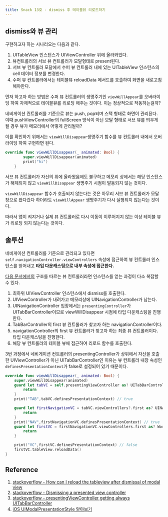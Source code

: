 ```yaml
---
title: Snack 13호 - dismiss 후 테이블뷰 리로드하기
---
```


## dismiss와 뷰 관리

구현하고자 하는 시나리오는 다음과 같다.

1. UITableView 인스턴스가 UIViewController 위에 올라와있다.
2. 뷰컨트롤러의 서브 뷰 컨트롤러가 모달형태로 present된다.
3. 서브 뷰 컨트롤러 모달에서 수퍼 뷰 컨트롤러 내에 있는 UITableView 인스턴스의 cell 데이터 정보를 변경한다.
4. 수퍼 뷰 컨트롤러에서는 테이블뷰 reloadData 메서드를 호출하여 화면을 새로고침 해야한다.

먼저 하고자 하는 방법은 수퍼 뷰 컨트롤러의 생명주기인 `viewWillAppear`를 오버라이딩 하여 자체적으로 테이블뷰를 리로딩 해주는 것이다. 이는 정상적으로 작동하는걸까?

네비게이션 컨트롤러를 기준으로 뷰는 push, pop되며 스택 형태로 화면이 관리된다. 이때 pushViewController의 fullScreen 방식이 아닌 모달 형태로 서브 뷰를 띄우게 될 경우 뷰가 메모리에서 어떻게 관리될까?

이를 확인하기 위해서는 `viewWillDisappear`생명주기 함수를 뷰 컨트롤러 내에서 오버라이딩 하여 구현하면 된다.

```swift
override func viewWillDisappear(_ animated: Bool) {
        super.viewWillDisappear(animated)
        print("hi")
    }
```

서브 뷰 컨트롤러가 자신의 위에 올라왔음에도 불구하고 메모리 상에서는 해당 인스턴스가 해제되지 않고 `viewWillDisappear` 생명주기 시점이 발동되지 않는 것이다.

`viewWillDisappear` 함수가 호출되지 않는다는 것은 아무리 서브 뷰 컨트롤러가 모달창으로 왔다갔다 하더라도 `viewWillAppear` 생명주기가 다시 실행되지 않는다는 것이다.

따라서 앱이 켜지거나 실제 뷰 컨트롤러로 다시 이동이 이루어지지 않는 이상 테이블 뷰가 리로딩 되지 않는다는 것이다.

## 솔루션

네비게이션 컨트롤러를 기준으로 관리되고 있다면 `self.navigationController.viewControllers` 속성에 접근하여 뷰 컨트롤러 인스턴스를 얻어내고 **타입 다운캐스팅으로 내부 속성에 접근한다.**

[다음 문서에서의](./230215-12.md) 구조를 따르는 뷰 컨트롤러라면 인스턴스를 얻는 과정이 다소 복잡할 수 있다.

1. 최하위 UIViewController 인스턴스에서 dismiss를 호출한다.
2. UIViewController가 내려가고 메모리상에 UINavigationController가 남는다.
3. UINavigationController 입장에서는 `presentingController`가 UITabBarController이므로 viewWillDisappear 시점에 타입 다운캐스팅을 진행한다.
4. TabBarController의 first 뷰 컨트롤러가 찾고자 하는 navigationController이다.
5. navigationController의 first 뷰 컨트롤러가 찾고자 하는 최종 뷰 컨트롤러이다. 타입 다운캐스팅을 진행한다.
6. 해당 뷰 컨트롤러의 테이블 뷰에 접근하여 리로드 함수를 호출한다.

3번 과정에서 네비게이션 컨트롤러의 presentingController가 상위에서 자신을 호출한 UIViewController가 아닌 UITabBarController인 이유는 뷰 컨트롤러 내장 속성인 `definesPresentationContext`가 false로 설정되어 있기 때문이다.

```swift
override func viewWillDisappear(_ animated: Bool) {
    super.viewWillDisappear(animated)
    guard let tabVC = self.presentingViewController as? UITabBarController else {
        return
    }
    print("TAB",tabVC.definesPresentationContext) // true

    guard let firstNavigationVC = tabVC.viewControllers?.first as? UINavigationController else {
        return
    }
    print("NAV",firstNavigationVC.definesPresentationContext) // true
    guard let firstVC = firstNavigationVC.viewControllers.first as? WorldClockViewController else {
        return
    }

    print("VC",firstVC.definesPresentationContext) // false
    firstVC.tableView.reloadData()
}
```

## Reference

1. [stackoverflow - How can I reload the tableview after dismissal of modal view](https://stackoverflow.com/questions/67434481/how-can-i-reload-the-tableview-after-dismissal-of-modal-view)
2. [stackoverflow - Dismissing a presented view controller](https://stackoverflow.com/questions/14636891/dismissing-a-presented-view-controller)
3. [stackoverflow - presentingViewController getting always UITabBarController](https://stackoverflow.com/questions/10907742/presentingviewcontroller-getting-always-uitabbarcontroller)
4. [iOS UIModalPresentationStyle 알아보기](https://magi82.github.io/ios-modal-presentation-style-01/)
